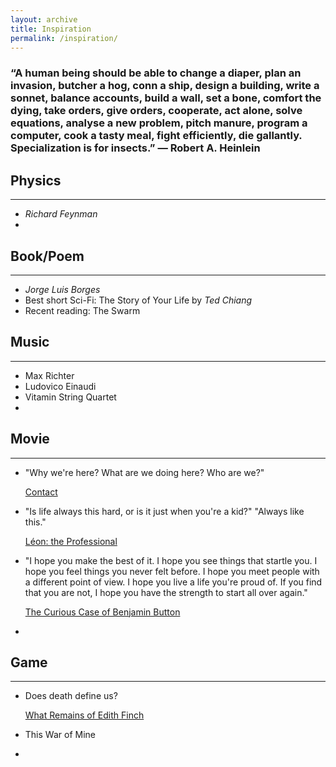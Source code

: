 ```yaml
---
layout: archive
title: Inspiration
permalink: /inspiration/
---
```




### “A human being should be able to change a diaper, plan an invasion, butcher a hog, conn a ship, design a building, write a sonnet, balance accounts, build a wall, set a bone, comfort the dying, take orders, give orders, cooperate, act alone, solve equations, analyse a new problem, pitch manure, program a computer, cook a tasty meal, fight efficiently, die gallantly. Specialization is for insects.”  ― Robert A. Heinlein



## Physics 

------

- *Richard Feynman*
- 



## Book/Poem

------

- *Jorge Luis Borges*
- Best short Sci-Fi: The Story of Your Life by *Ted Chiang*
- Recent reading: The Swarm



## Music

------

- Max Richter
- Ludovico Einaudi
- Vitamin String Quartet
- 



## Movie

------

- "Why we're here? What are we doing here? Who are we?" 

  [Contact](https://www.rottentomatoes.com/m/1078021_contact)

- "Is life always this hard, or is it just when you're a kid?" "Always like this."

   [Léon: the Professional](https://www.rottentomatoes.com/m/leon_the_professional)

- "I hope you make the best of it.
  I hope you see things that startle you.
  I hope you feel things you never felt before.
  I hope you meet people with a different point of view.
  I hope you live a life you're proud of.
  If you find that you are not,
  I hope you have the strength to start all over again."

  [The Curious Case of Benjamin Button](https://www.rottentomatoes.com/m/curious_case_of_benjamin_button)

- 



## Game

------

* Does death define us?

  [What Remains of Edith Finch](http://edithfinch.com/)

* This War of Mine

* 